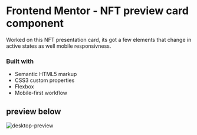 # Frontend Mentor - NFT preview card component

Worked on this NFT presentation card, its got a few elements that change in active states as well mobile responsivness.

### Built with

- Semantic HTML5 markup
- CSS3 custom properties
- Flexbox
- Mobile-first workflow

## preview below

![desktop-preview](https://user-images.githubusercontent.com/84929479/147896156-f725452c-0c0e-4c62-afa7-4b0fa15cfa58.jpg)
